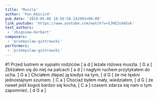 ```yaml
---
title: 'Muszla'
author: 'Pan_Kmicic4'
pub_date: '2019-05-06 18:56:58.242993+00:00'
link_youtube: 'https://www.youtube.com/watch?v=5JHE2sXm5vk'
text_authors:
 - 'zbigniew-herbert'
composers:
 - 'przemyslaw-gintrowski'
performers:
 - 'przemyslaw-gintrowski'
---
```


#1
Przed lustrem w sypialni rodziców [ a d ]
leżała różowa muszla. [ G a ]
Zbliżałem się do niej na palcach [ a d ]
 i nagłym ruchem przytykałem do ucha. [ G a ]
Chciałem złapać ją kiedyś na tym, [ d G ]
że nie tęskni jednostajnym szumem.  [ C a ]
Chociaż byłem mały, wiedziałem,  [ d G ]
że nawet jeśli kogoś bardzo się kocha, [ C a ]
czasem zdarza się nam o tym zapomnieć. [ d G a ]